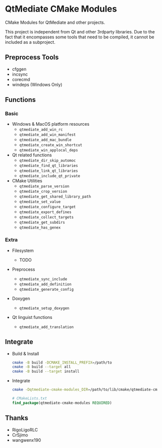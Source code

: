 # QtMediate CMake Modules

CMake Modules for QtMediate and other projects.

This project is independent from Qt and other 3rdparty libraries. Due to the fact that it encompasses some tools that need to be compiled, it cannot be included as a subproject.

## Preprocess Tools

+ cfggen
+ incsync
+ corecmd
+ windeps (Windows Only)

## Functions

### Basic
+ Windows & MacOS platform resources
    + `qtmediate_add_win_rc`
    + `qtmediate_add_win_manifest`
    + `qtmediate_add_mac_bundle`
    + `qtmediate_create_win_shortcut`
    + `qtmediate_win_applocal_deps`
+ Qt related functions
    + `qtmediate_dir_skip_automoc`
    + `qtmediate_find_qt_libraries`
    + `qtmediate_link_qt_libraries`
    + `qtmediate_include_qt_private`
+ CMake Utilities
    + `qtmediate_parse_version`
    + `qtmediate_crop_version`
    + `qtmediate_get_shared_library_path`
    + `qtmediate_set_value`
    + `qtmediate_configure_target`
    + `qtmediate_export_defines`
    + `qtmediate_collect_targets`
    + `qtmediate_get_subdirs`
    + `qtmediate_has_genex`

### Extra
+ Filesystem
    + TODO
+ Preprocess
    + `qtmediate_sync_include`
    + `qtmediate_add_definition`
    + `qtmediate_generate_config`

+ Doxygen
    + `qtmediate_setup_doxygen`

+ Qt linguist functions
    + `qtmediate_add_translation`

## Integrate

+ Build & Install
    ```sh
    cmake -B build -DCMAKE_INSTALL_PREFIX=/path/to
    cmake -B build --target all
    cmake -B build --target install
    ```

+ Integrate
    ```sh
    cmake -Dqtmediate-cmake-modules_DIR=/path/to/lib/cmake/qtmediate-cmake-modules ...
    ```
    ```cmake
    # CMakeLists.txt
    find_package(qtmediate-cmake-modules REQUIRED)
    ```

## Thanks

+ RigoLigoRLC
+ CrSjimo
+ wangwenx190